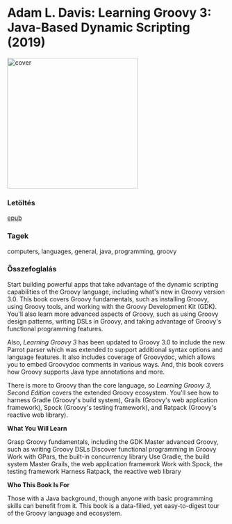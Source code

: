 # <a name="id_15">Adam L. Davis: Learning Groovy 3: Java-Based Dynamic Scripting (2019)</a>
<img src="https://github.com/BercziSandor/calibre_lib/raw/main/Adam%20L.%20Davis/Learning%20Groovy%203_%20Java-Based%20Dynami%20%2815%29/cover.jpg" alt="cover" width="300"/>

### Letöltés
[epub](https://github.com/BercziSandor/calibre_lib/raw/main/Adam%20L.%20Davis/Learning%20Groovy%203_%20Java-Based%20Dynami%20%2815%29/Learning%20Groovy%203_%20Java-Based%20D%20-%20Adam%20L.%20Davis.epub)

### Tagek
computers, languages, general, java, programming, groovy

### Összefoglalás
<div>
<p>Start building powerful apps that take advantage of the dynamic scripting capabilities of the Groovy language, including what's new in Groovy version 3.0. This book covers Groovy fundamentals, such as installing Groovy, using Groovy tools, and working with the Groovy Development Kit (GDK). You'll also learn more advanced aspects of Groovy, such as using Groovy design patterns, writing DSLs in Groovy, and taking advantage of Groovy's functional programming features.</p>
<p>Also, <em>Learning Groovy 3</em> has been updated to Groovy 3.0 to include the new Parrot parser which was extended to support additional syntax options and language features. It also includes coverage of Groovydoc, which allows you to embed Groovydoc comments in various ways. And, this book covers how Groovy supports Java type annotations and more.</p>
<p>There is more to Groovy than the core language, so <em>Learning Groovy 3, Second Edition</em> covers the extended Groovy ecosystem. You'll see how to harness Gradle (Groovy's build system), Grails (Groovy's web application framework), Spock (Groovy's testing framework), and Ratpack (Groovy's reactive web library).</p>
<p style="font-weight: bold">What You Will Learn</p>
<p>Grasp Groovy fundamentals, including the GDK Master advanced Groovy, such as writing Groovy DSLs Discover functional programming in Groovy Work with GPars, the built-in concurrency library Use Gradle, the build system Master Grails, the web application framework Work with Spock, the testing framework Harness Ratpack, the reactive web library </p>
<p style="font-weight: bold">Who This Book Is For</p>
<p>Those with a Java background, though anyone with basic programming skills can benefit from it. This book is a data-filled, yet easy-to-digest tour of the Groovy language and ecosystem. </p></div>



